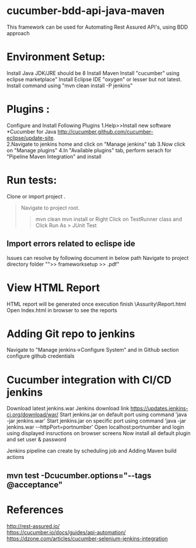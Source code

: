 # cucumber-bdd-api-java-maven
This framework can be used for Automating Rest Assured API's, using BDD approach

# Environment Setup:
Install Java JDK/JRE should be 8
Install Maven 
Install "cucumber" using eclipse marketplace"
Install Eclipse IDE "oxygen"  or lesser but not latest.
Install command using "mvn clean install -P jenkins"

# Plugins :
Configure and Install Following Plugins
1.Help>>Install new software *Cucumber for Java http://cucumber.github.com/cucumber-eclipse/update-site.  
2.Navigate to jenkins home and click on "Manage jenkins" tab
3.Now click on "Manage plugins"
4.In "Available plugins" tab, perform serach for "Pipeline Maven Integration" and install

# Run tests:
Clone or import project .
>Navigate to project root.
>>mvn clean
>>mvn install
or 
Right Click on TestRunner class and Click Run As > JUnit Test

## Import errors related to eclispe ide 
Issues can resolve by following document in below path
Navigate to project directory folder "">> frameworksetup >> .pdf"
# View HTML Report
HTML report will be generated once execution finish \Assurity\Report\.html
Open Index.html in browser to see the reports

# Adding Git repo to jenkins 
Navigate to "Manage jenkins->Configure System" and in Github section configure github credentials

# Cucumber integration with CI/CD jenkins

Download latest jenkins.war Jenkins download link  https://updates.jenkins-ci.org/download/war/
Start jenkins.jar on default port using command 'java -jar jenkins.war'
Start jenkins.jar on specific port using command 'java -jar jenkins.war --httpPort=portnumber'
Open localhost:portnumber and login using displayed insructions on browser screens
Now install all default plugin and set user & password

Jenkins pipeline can create by scheduling job and 
Adding Maven build actions 
## mvn test -Dcucumber.options="--tags @acceptance"


# References
http://rest-assured.io/  
https://cucumber.io/docs/guides/api-automation/  
https://dzone.com/articles/cucumber-selenium-jenkins-integration

